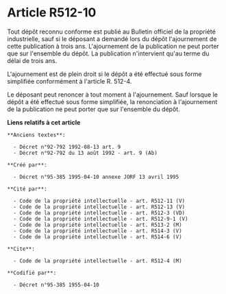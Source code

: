 # Article R512-10

Tout dépôt reconnu conforme est publié au Bulletin officiel de la propriété industrielle, sauf si le déposant a demandé lors
du dépôt l'ajournement de cette publication à trois ans. L'ajournement de la publication ne peut porter que sur l'ensemble du
dépôt. La publication n'intervient qu'au terme du délai de trois ans.

L'ajournement est de plein droit si le dépôt a été effectué sous forme simplifiée conformément à l'article R. 512-4.

Le déposant peut renoncer à tout moment à l'ajournement. Sauf lorsque le dépôt a été effectué sous forme simplifiée, la
renonciation à l'ajournement de la publication ne peut porter que sur l'ensemble du dépôt.

**Liens relatifs à cet article**

	**Anciens textes**:

	  - Décret n°92-792 1992-08-13 art. 9
	  - Décret n°92-792 du 13 août 1992 - art. 9 (Ab)

	**Créé par**:

	  - Décret n°95-385 1995-04-10 annexe JORF 13 avril 1995

	**Cité par**:

	  - Code de la propriété intellectuelle - art. R512-11 (V)
	  - Code de la propriété intellectuelle - art. R512-13 (V)
	  - Code de la propriété intellectuelle - art. R512-3 (VD)
	  - Code de la propriété intellectuelle - art. R512-9-1 (V)
	  - Code de la propriété intellectuelle - art. R513-2 (M)
	  - Code de la propriété intellectuelle - art. R514-3 (V)
	  - Code de la propriété intellectuelle - art. R514-6 (V)

	**Cite**:

	  - Code de la propriété intellectuelle - art. R512-4 (M)

	**Codifié par**:

	  - Décret n°95-385 1955-04-10

